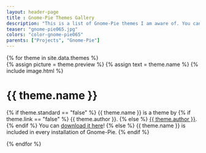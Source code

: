 ```yaml
---
layout: header-page
title : Gnome-Pie Themes Gallery
description: "This is a list of Gnome-Pie themes I am aware of. You can download several themes here! If you discovered or created a new theme and want this theme to be added to the gallery, just send a link to <a href='mailto:code@simonschneegans.de'>code@simonschneegans.de</a> or drop a note in the commment section of the <a href='news/2016/07/17/gnome-pie-themes'>announcement post</a>!"
teaser: "gnome-pie065.jpg"
colors: "color-gnome-pie065"
parents: ["Projects", "Gnome-Pie"]
---
```


<div class="row">
  {% for theme in site.data.themes %}
  <div class="col xl4 l6 m6 s12">
    <div class="theme-gallery-item">
      {% assign picture = theme.preview %}
      {% assign text = theme.name %}
      {% include image.html %}
      <div class="caption">
        <h1>
          {{ theme.name }}
        </h1>
        <p>
          {% if theme.standard == "false" %}
            {{ theme.name }} is a theme by
            {% if theme.link == "false" %}
              {{ theme.author }}.
            {% else %}
              <a href="{{ theme.link }}" target="_blank">{{ theme.author }}</a>.
            {% endif %}
            You can <a href="/assets/files/gnome-pie-themes/{{ theme.file }}">download it here</a>!
          {% else %}
            {{ theme.name }} is included in every installation of Gnome-Pie.
          {% endif %}
        </p>
      </div>
    </div>
  </div>
  {% endfor %}
</div>
